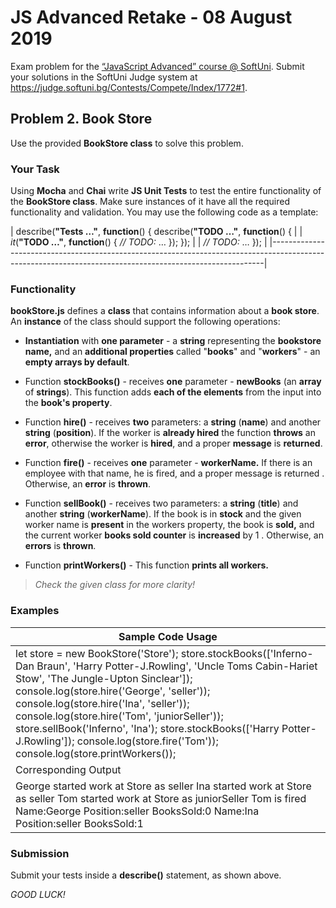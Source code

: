 JS Advanced Retake - 08 August 2019
===================================

Exam problem for the [“JavaScript Advanced” course \@
SoftUni](https://softuni.bg/courses/javascript-advanced). Submit your solutions
in the SoftUni Judge system at
<https://judge.softuni.bg/Contests/Compete/Index/1772#1>.

Problem 2. Book Store
---------------------

Use the provided **BookStore class** to solve this problem.

### Your Task

Using **Mocha** and **Chai** write **JS Unit Tests** to test the entire
functionality of the **BookStore class**. Make sure instances of it have all the
required functionality and validation. You may use the following code as a
template:

| describe(**"Tests …"**, **function**() { describe(**"TODO …"**, **function**() {                                                                         |
| *it*(**"TODO …"**, **function**() { *// TODO:* … }); });                                                                                                 |
| *// TODO:* … });                                                                                                                                         |
|----------------------------------------------------------------------------------------------------------------------------------------------------------|


### Functionality

**bookStore.js** defines a **class** that contains information about a **book
store**. An **instance** of the class should support the following operations:

-   **Instantiation** with **one parameter** - a **string** representing the
    **bookstore name,** and an **additional properties** called "**books**" and
    "**workers**" - an **empty arrays by default**.

-   Function **stockBooks()** - receives **one** parameter - **newBooks** (an
    **array** of **strings**). This function adds **each of the elements** from
    the input into the **book's property**.

-   Function **hire()** - receives **two** parameters: a **string** (**name**)
    and another **string** (**position**). If the worker is **already hired**
    the function **throws** an **error**, otherwise the worker is **hired**, and
    a proper **message** is **returned**.

-   Function **fire()** - receives **one** parameter - **workerName.** If there
    is an employee with that name, he is fired, and a proper message is returned
    . Otherwise, an **error** is **thrown**.

-   Function **sellBook()** - receives two parameters: a **string** (**title**)
    and another **string** (**workerName**). If the book is in **stock** and the
    given worker name is **present** in the workers property, the book is
    **sold,** and the current worker **books sold counter** is **increased** by
    1 . Otherwise, an **errors** is **thrown**.

-   Function **printWorkers()** - This function **prints all workers.**

>   *Check the given class for more clarity!*

### Examples

| Sample Code Usage                                                                                                                                                                                                                                                                                                                                                                                                                                             |
|---------------------------------------------------------------------------------------------------------------------------------------------------------------------------------------------------------------------------------------------------------------------------------------------------------------------------------------------------------------------------------------------------------------------------------------------------------------|
| let store = new BookStore('Store'); store.stockBooks(['Inferno-Dan Braun', 'Harry Potter-J.Rowling', 'Uncle Toms Cabin-Hariet Stow', 'The Jungle-Upton Sinclear']); console.log(store.hire('George', 'seller')); console.log(store.hire('Ina', 'seller')); console.log(store.hire('Tom', 'juniorSeller')); store.sellBook('Inferno', 'Ina'); store.stockBooks(['Harry Potter-J.Rowling']); console.log(store.fire('Tom')); console.log(store.printWorkers()); |
| Corresponding Output                                                                                                                                                                                                                                                                                                                                                                                                                                          |
| George started work at Store as seller Ina started work at Store as seller Tom started work at Store as juniorSeller Tom is fired Name:George Position:seller BooksSold:0 Name:Ina Position:seller BooksSold:1                                                                                                                                                                                                                                                |

### Submission

Submit your tests inside a **describe()** statement, as shown above.

*GOOD LUCK!*
